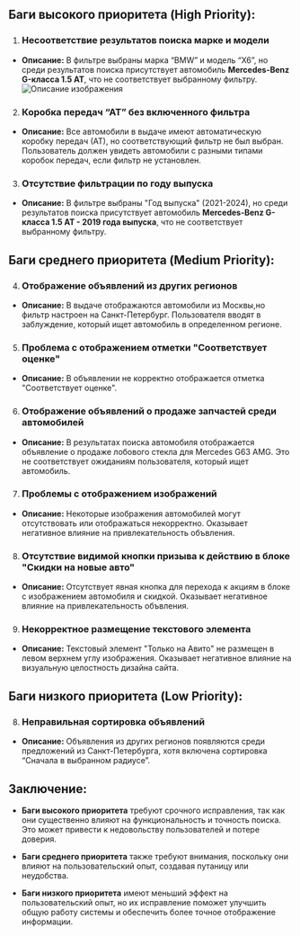 ## **Баги высокого приоритета (High Priority):**

1. ### **Несоответствие результатов поиска марке и модели**
- **Описание:** В фильтре выбраны марка “BMW” и модель “X6”, но среди результатов поиска присутствует автомобиль **Mercedes-Benz G-класса 1.5 AT**, что не соответствует выбранному фильтру.
![Описание изображения](https://drive.google.com/uc?export=view&id=10TcO1Y8eJ8cSzvZ2YIIy3KcYCcBfSqEd)

2. ### **Коробка передач “АТ” без включенного фильтра**
- **Описание:** Все автомобили в выдаче имеют автоматическую коробку передач (АТ), но соответствующий фильтр не был выбран. Пользователь должен увидеть автомобили с разными типами коробок передач, если фильтр не установлен.
  
3. ### **Отсутствие фильтрации по году выпуска**
 - **Описание:** В фильтре выбраны "Год выпуска" (2021-2024), но среди результатов поиска присутствует автомобиль **Mercedes-Benz G-класса 1.5 AT - 2019 года выпуска**, что не соответствует выбранному фильтру.

## **Баги среднего приоритета (Medium Priority):**

4. ### **Отображение объявлений из других регионов**
- **Описание:** В выдаче отображаются автомобили из Москвы,но фильтр настроен на Санкт-Петербург. Пользователя вводят в заблуждение, который ищет автомобиль в определенном регионе.

5. ### **Проблема с отображением отметки "Соответствует оценке"**
 - **Описание:**  В объявлении не корректно отображается отметка "Соответствует оценке".

6. ### **Отображение объявлений о продаже запчастей среди автомобилей**
- **Описание:** В результатах поиска автомобиля отображается объявление о продаже лобового стекла для Mercedes G63 AMG. Это не соответствует ожиданиям пользователя, который ищет автомобиль.

7. ### **Проблемы с отображением изображений**
 - **Описание:** Некоторые изображения автомобилей могут отсутствовать или отображаться некорректно. Оказывает негативное влияние на привлекательность объвления.

8. ### **Отсутствие видимой кнопки призыва к действию в блоке "Скидки на новые авто"**
- **Описание:** Отсутствует явная кнопка для перехода к акциям в блоке с изображением автомобиля и скидкой. Оказывает негативное влияние на привлекательность объвления.

9. ### **Некорректное размещение текстового элемента**
 - **Описание:** Текстовый элемент "Только на Авито" не размещен в левом верхнем углу изображения. Оказывает негативное влияние на визуальную целостность дизайна сайта.

## **Баги низкого приоритета (Low Priority):**

8. ### **Неправильная сортировка объявлений**
- **Описание:** Объявления из других регионов появляются среди предложений из Санкт-Петербурга, хотя включена сортировка “Сначала в выбранном радиусе”.


## **Заключение:**

- **Баги высокого приоритета** требуют срочного исправления, так как они существенно влияют на функциональность и точность поиска. Это может привести к недовольству пользователей и потере доверия.

- **Баги среднего приоритета** также требуют внимания, поскольку они влияют на пользовательский опыт, создавая путаницу или неудобства.

- **Баги низкого приоритета** имеют меньший эффект на пользовательский опыт, но их исправление поможет улучшить общую работу системы и обеспечить более точное отображение информации.

